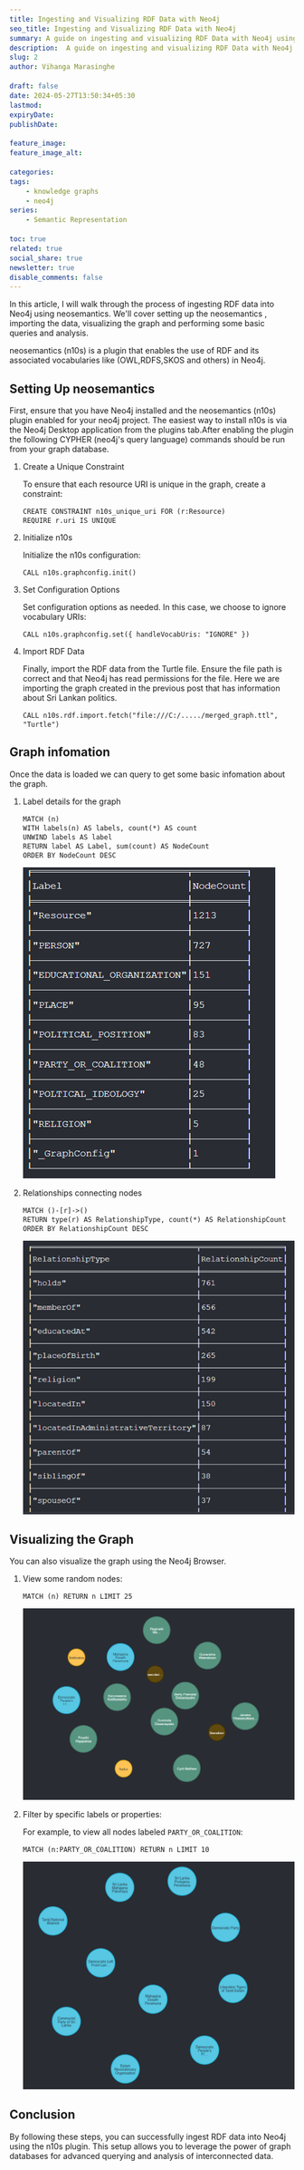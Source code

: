 ```yaml
---
title: Ingesting and Visualizing RDF Data with Neo4j
seo_title: Ingesting and Visualizing RDF Data with Neo4j
summary: A guide on ingesting and visualizing RDF Data with Neo4j using the neosemantics plugin.
description:  A guide on ingesting and visualizing RDF Data with Neo4j using the neosemantics plugin.
slug: 2
author: Vihanga Marasinghe

draft: false
date: 2024-05-27T13:50:34+05:30
lastmod: 
expiryDate: 
publishDate: 

feature_image: 
feature_image_alt: 

categories:
tags:
    - knowledge graphs
    - neo4j
series:
    - Semantic Representation

toc: true    
related: true
social_share: true
newsletter: true
disable_comments: false
---
```



In this article, I will walk through the process of ingesting RDF data into Neo4j using neosemantics. We'll cover setting up the neosemantics , importing the data, visualizing the graph and performing some basic queries and analysis.

neosemantics (n10s) is a plugin that enables the use of RDF and its associated vocabularies like (OWL,RDFS,SKOS and others) in Neo4j.

## Setting Up neosemantics

First, ensure that you have Neo4j installed and the neosemantics (n10s) plugin enabled for your neo4j project. The easiest way to install n10s is via the Neo4j Desktop application from the plugins tab.After enabling the plugin the following CYPHER (neo4j's query language) commands should be run from your graph database.

1. Create a Unique Constraint

   To ensure that each resource URI is unique in the graph, create a constraint:

   ```cypher
   CREATE CONSTRAINT n10s_unique_uri FOR (r:Resource)
   REQUIRE r.uri IS UNIQUE
   ```

2. Initialize n10s

   Initialize the n10s configuration:

   ```cypher
   CALL n10s.graphconfig.init()
   ```

3. Set Configuration Options

   Set configuration options as needed. In this case, we choose to ignore vocabulary URIs:

   ```cypher
   CALL n10s.graphconfig.set({ handleVocabUris: "IGNORE" })
   ```

4. Import RDF Data

   Finally, import the RDF data from the Turtle file. Ensure the file path is correct and that Neo4j has read permissions for the file. Here we are importing the graph created in the previous post that has information about Sri Lankan politics.

   ```cypher
   CALL n10s.rdf.import.fetch("file:///C:/...../merged_graph.ttl", "Turtle")
   ```

## Graph infomation

Once the data is loaded we can query to get some basic infomation about the graph.

1. Label details for the graph

    ```cypher
    MATCH (n)
    WITH labels(n) AS labels, count(*) AS count
    UNWIND labels AS label
    RETURN label AS Label, sum(count) AS NodeCount
    ORDER BY NodeCount DESC
    ```
     ![Label counts](labelcounts1.PNG)
2. Relationships connecting nodes

    ```cypher
    MATCH ()-[r]->()
    RETURN type(r) AS RelationshipType, count(*) AS RelationshipCount
    ORDER BY RelationshipCount DESC
    ```
    ![Random nodes ](relationshipcounts.PNG)

## Visualizing the Graph

You can also visualize the graph using the Neo4j Browser.

1. View some random nodes:

   ```cypher
   MATCH (n) RETURN n LIMIT 25
   ```
   ![Random nodes ](randomnodes.PNG)

2. Filter by specific labels or properties:

   For example, to view all nodes labeled `PARTY_OR_COALITION`:
   ```cypher
   MATCH (n:PARTY_OR_COALITION) RETURN n LIMIT 10
   ```
     ![Parties ](randomparties.PNG)

## Conclusion

By following these steps, you can successfully ingest RDF data into Neo4j using the n10s plugin. This setup allows you to leverage the power of graph databases for advanced querying and analysis of interconnected data.